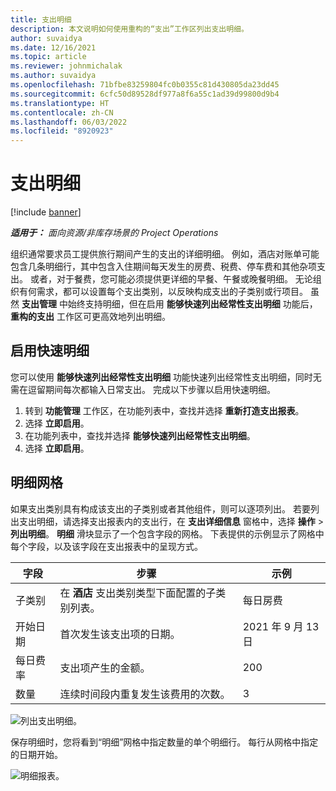 ```yaml
---
title: 支出明细
description: 本文说明如何使用重构的“支出”工作区列出支出明细。
author: suvaidya
ms.date: 12/16/2021
ms.topic: article
ms.reviewer: johnmichalak
ms.author: suvaidya
ms.openlocfilehash: 71bfbe83259804fc0b0355c81d430805da23dd45
ms.sourcegitcommit: 6cfc50d89528df977a8f6a55c1ad39d99800d9b4
ms.translationtype: HT
ms.contentlocale: zh-CN
ms.lasthandoff: 06/03/2022
ms.locfileid: "8920923"
---
```

# <a name="expense-itemization"></a>支出明细

[!include [banner](../includes/banner.md)]

_**适用于：** 面向资源/非库存场景的 Project Operations_

组织通常要求员工提供旅行期间产生的支出的详细明细。 例如，酒店对账单可能包含几条明细行，其中包含入住期间每天发生的房费、税费、停车费和其他杂项支出。 或者，对于餐费，您可能必须提供更详细的早餐、午餐或晚餐明细。 无论组织有何需求，都可以设置每个支出类别，以反映构成支出的子类别或行项目。 虽然 **支出管理** 中始终支持明细，但在启用 **能够快速列出经常性支出明细** 功能后，**重构的支出** 工作区可更高效地列出明细。  

## <a name="enable-quick-itemization"></a>启用快速明细 

您可以使用 **能够快速列出经常性支出明细** 功能快速列出经常性支出明细，同时无需在逗留期间每次都输入日常支出。 完成以下步骤以启用快速明细。

1. 转到 **功能管理** 工作区，在功能列表中，查找并选择 **重新打造支出报表**。 
2. 选择 **立即启用**。 
3. 在功能列表中，查找并选择 **能够快速列出经常性支出明细**。
4. 选择 **立即启用**。 

## <a name="itemization-grid"></a>明细网格 

如果支出类别具有构成该支出的子类别或者其他组件，则可以逐项列出。 若要列出支出明细，请选择支出报表内的支出行，在 **支出详细信息** 窗格中，选择 **操作** > **列出明细**。 **明细** 滑块显示了一个包含字段的网格。 下表提供的示例显示了网格中每个字段，以及该字段在支出报表中的呈现方式。 

|     字段          |     步骤                                                                                  |     示例              |
|--------------------|--------------------------------------------------------------------------------------------------|--------------------------|
|     子类别    |     在 **酒店** 支出类别类型下面配置的子类别列表。             |     每日房费      |
|     开始日期     |     首次发生该支出项的日期。                                           |     2021 年 9 月 13 日           |
|     每日费率     |     支出项产生的金额。                                                    |     200                  |
|     数量       |     连续时间段内重复发生该费用的次数。                       |     3                    |

![列出支出明细。](media/Itemization%20screen%201.png)

保存明细时，您将看到“明细”网格中指定数量的单个明细行。 每行从网格中指定的日期开始。

![明细报表。](media/Itemization%20screen%202.png)

